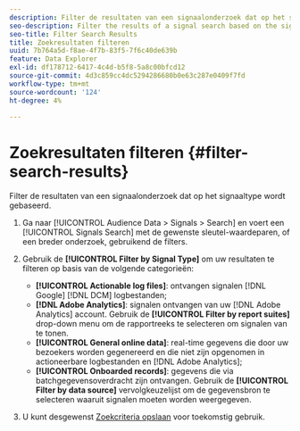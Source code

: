 ```yaml
---
description: Filter de resultaten van een signaalonderzoek dat op het signaaltype wordt gebaseerd.
seo-description: Filter the results of a signal search based on the signal type.
seo-title: Filter Search Results
title: Zoekresultaten filteren
uuid: 7b764a5d-f8ae-4f7b-83f5-7f6c40de639b
feature: Data Explorer
exl-id: df178712-6417-4c4d-b5f8-5a8c00bfcd12
source-git-commit: 4d3c859cc4dc5294286680b0e63c287e0409f7fd
workflow-type: tm+mt
source-wordcount: '124'
ht-degree: 4%

---
```


# Zoekresultaten filteren {#filter-search-results}

Filter de resultaten van een signaalonderzoek dat op het signaaltype wordt gebaseerd.

1. Ga naar [!UICONTROL Audience Data > Signals > Search] en voert een [!UICONTROL Signals Search] met de gewenste sleutel-waardeparen, of een breder onderzoek, gebruikend de filters.
1. Gebruik de **[!UICONTROL Filter by Signal Type]** om uw resultaten te filteren op basis van de volgende categorieën:

   * **[!UICONTROL Actionable log files]**: ontvangen signalen [!DNL Google] [!DNL DCM] logbestanden;
   * **[!DNL Adobe Analytics]**: signalen ontvangen van uw [!DNL Adobe Analytics] account. Gebruik de **[!UICONTROL Filter by report suites]** drop-down menu om de rapportreeks te selecteren om signalen van te tonen.
   * **[!UICONTROL General online data]**: real-time gegevens die door uw bezoekers worden gegenereerd en die niet zijn opgenomen in actioneerbare logbestanden en [!DNL Adobe Analytics];
   * **[!UICONTROL Onboarded records]**: gegevens die via batchgegevensoverdracht zijn ontvangen. Gebruik de **[!UICONTROL Filter by data source]** vervolgkeuzelijst om de gegevensbron te selecteren waaruit signalen moeten worden weergegeven.

1. U kunt desgewenst [Zoekcriteria opslaan](../../../features/data-explorer/data-explorer-signals-search/data-explorer-save-search.md) voor toekomstig gebruik.
